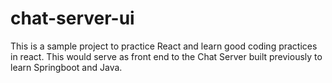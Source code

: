 # chat-server-ui
This is a sample project to practice React and learn good coding practices in react. This would serve as front end to the Chat Server built previously to learn Springboot and Java.
